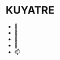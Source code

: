 # KUYATRE
- 👋 
- 👀 
- 🌱 
- 💞️ 
- 📫 

<!---
KUYATRE/KUYATRE is a ✨ special ✨ repository because its `README.md` (this file) appears on your GitHub profile.
You can click the Preview link to take a look at your changes.
--->
